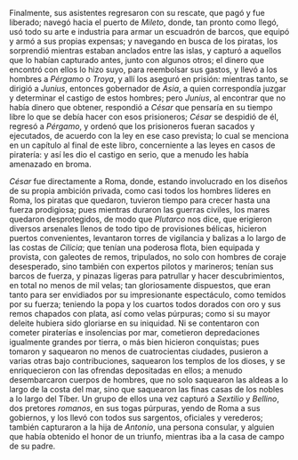 Finalmente, sus asistentes regresaron con su rescate, que pagó y fue liberado; navegó hacia el puerto de *Mileto*, donde, tan pronto como llegó, usó todo su arte e industria para armar un escuadrón de barcos, que equipó y armó a sus propias expensas; y navegando en busca de los piratas, los sorprendió mientras estaban anclados entre las islas, y capturó a aquellos que lo habían capturado antes, junto con algunos otros; el dinero que encontró con ellos lo hizo suyo, para reembolsar sus gastos, y llevó a los hombres a *Pérgamo* o *Troya*, y allí los aseguró en prisión: mientras tanto, se dirigió a *Junius*, entonces gobernador de *Asia*, a quien correspondía juzgar y determinar el castigo de estos hombres; pero *Junius*, al encontrar que no había dinero que obtener, respondió a *César* que pensaría en su tiempo libre lo que se debía hacer con esos prisioneros; *César* se despidió de él, regresó a *Pérgamo*, y ordenó que los prisioneros fueran sacados y ejecutados, de acuerdo con la ley en ese caso prevista; lo cual se menciona en un capítulo al final de este libro, concerniente a las leyes en casos de piratería: y así les dio el castigo en serio, que a menudo les había amenazado en broma.

*César* fue directamente a Roma, donde, estando involucrado en los diseños de su propia ambición privada, como casi todos los hombres líderes en Roma, los piratas que quedaron, tuvieron tiempo para crecer hasta una fuerza prodigiosa; pues mientras duraron las guerras civiles, los mares quedaron desprotegidos, de modo que *Plutarco* nos dice, que erigieron diversos arsenales llenos de todo tipo de provisiones bélicas, hicieron puertos convenientes, levantaron torres de vigilancia y balizas a lo largo de las costas de *Cilicia*; que tenían una poderosa flota, bien equipada y provista, con galeotes de remos, tripulados, no solo con hombres de coraje desesperado, sino también con expertos pilotos y marineros; tenían sus barcos de fuerza, y pinazas ligeras para patrullar y hacer descubrimientos, en total no menos de mil velas; tan gloriosamente dispuestos, que eran tanto para ser envidiados por su impresionante espectáculo, como temidos por su fuerza; teniendo la popa y los cuartos todos dorados con oro y sus remos chapados con plata, así como velas púrpuras; como si su mayor deleite hubiera sido gloriarse en su iniquidad. Ni se contentaron con cometer piraterías e insolencias por mar, cometieron depredaciones igualmente grandes por tierra, o más bien hicieron conquistas; pues tomaron y saquearon no menos de cuatrocientas ciudades, pusieron a varias otras bajo contribuciones, saquearon los templos de los dioses, y se enriquecieron con las ofrendas depositadas en ellos; a menudo desembarcaron cuerpos de hombres, que no solo saquearon las aldeas a lo largo de la costa del mar, sino que saquearon las finas casas de los nobles a lo largo del Tíber. Un grupo de ellos una vez capturó a *Sextilio* y *Bellino*, dos pretores *romanos*, en sus togas púrpuras, yendo de Roma a sus gobiernos, y los llevó con todos sus sargentos, oficiales y verederos; también capturaron a la hija de *Antonio*, una persona consular, y alguien que había obtenido el honor de un triunfo, mientras iba a la casa de campo de su padre.